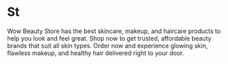 # St
Wow Beauty Store has the best skincare, makeup, and haircare products to help you look and feel great. Shop now to get trusted, affordable beauty brands that suit all skin types. Order now and experience glowing skin, flawless makeup, and healthy hair delivered right to your door.
